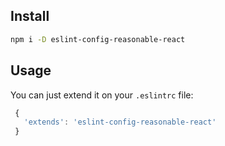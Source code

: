 ## Install

```bash
npm i -D eslint-config-reasonable-react
```

## Usage

You can just extend it on your `.eslintrc` file:

```javascript
 {
   'extends': 'eslint-config-reasonable-react'
 }
```
